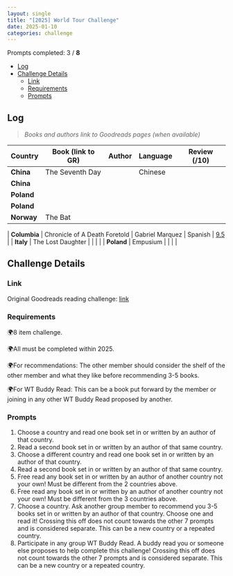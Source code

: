 ```yaml
---
layout: single
title: "[2025] World Tour Challenge"
date: 2025-01-10
categories: challenge
---
```


Prompts completed: 3 / **8**

- [Log](#log)
- [Challenge Details](#challenge-details)
  - [Link](#link)
  - [Requirements](#requirements)
  - [Prompts](#prompts)

## Log

> _Books and authors link to Goodreads pages (when available)_

| Country    | Book (link to GR) | Author | Language | Review (/10) |
| ---------- | ----------------- | ------ | -------- | ------------ |
| **China**  | The Seventh Day   |        | Chinese  |              |
| **China**  |                   |        |          |              |
| **Poland** |                   |        |          |              |
| **Poland** |                   |        |          |              |
| **Norway** | The Bat           |        |          |              |

<!-- FIXME: link doesnt work -->

| **Columbia** | Chronicle of A Death Foretold | Gabriel Marquez | Spanish | [9.5](/2015-01-04-chronicle-of-a-death-foretold.md) |
| **Italy** | The Lost Daughter | | | |
| **Poland** | Empusium | | | |

## Challenge Details

### Link

Original Goodreads reading challenge: [link](https://www.goodreads.com/topic/show/22988152-world-tour-challenge-2025)

### Requirements

🌍8 item challenge.

🌍All must be completed within 2025.

🌍For recommendations: The other member should consider the shelf of the other member and what they like before recommending 3-5 books.

🌍For WT Buddy Read: This can be a book put forward by the member or joining in any other WT Buddy Read proposed by another.

### Prompts

1. Choose a country and read one book set in or written by an author of that country.
2. Read a second book set in or written by an author of that same country.
3. Choose a different country and read one book set in or written by an author of that country.
4. Read a second book set in or written by an author of that same country.
5. Free read any book set in or written by an author of another country not your own! Must be different from the 2 countries above.
6. Free read any book set in or written by an author of another country not your own! Must be different from the 3 countries above.
7. Choose a country. Ask another group member to recommend you 3-5 books set in or written by an author of that country. Choose one and read it! Crossing this off does not count towards the other 7 prompts and is considered separate. This can be a new country or a repeated country.
8. Participate in any group WT Buddy Read. A buddy read you or someone else proposes to help complete this challenge! Crossing this off does not count towards the other 7 prompts and is considered separate. This can be a new country or a repeated country.
